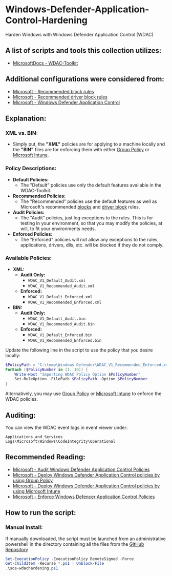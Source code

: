 # Windows-Defender-Application-Control-Hardening

Harden Windows with Windows Defender Application Control (WDAC)

## A list of scripts and tools this collection utilizes:

- [MicrosoftDocs - WDAC-Toolkit](https://github.com/MicrosoftDocs/WDAC-Toolkit)

## Additional configurations were considered from:

- [Microsoft - Recommended block rules](https://docs.microsoft.com/en-us/windows/security/threat-protection/windows-defender-application-control/microsoft-recommended-block-rules)
- [Microsoft - Recommended driver block rules](https://docs.microsoft.com/en-us/windows/security/threat-protection/windows-defender-application-control/microsoft-recommended-driver-block-rules)
- [Microsoft - Windows Defender Application Control](https://docs.microsoft.com/en-us/windows/security/threat-protection/windows-defender-application-control/windows-defender-application-control-design-guide)

## Explanation:

### XML vs. BIN:

- Simply put, the **"XML"** policies are for applying to a machine locally and the **"BIN"** files are for enforcing them with either [Group Policy](https://docs.microsoft.com/en-us/windows/security/threat-protection/windows-defender-application-control/deploy-windows-defender-application-control-policies-using-group-policy) or [Microsoft Intune](https://docs.microsoft.com/en-us/windows/security/threat-protection/windows-defender-application-control/deploy-windows-defender-application-control-policies-using-intune).

### Policy Descriptions:

- **Default Policies:**
  - The "Default" policies use only the default features available in the WDAC-Toolkit.
- **Recommended Policies:**
  - The "Recommended" policies use the default features as well as Microsoft's recommended [blocks](https://docs.microsoft.com/en-us/windows/security/threat-protection/windows-defender-application-control/microsoft-recommended-block-rules) and [driver block](https://docs.microsoft.com/en-us/windows/security/threat-protection/windows-defender-application-control/microsoft-recommended-driver-block-rules) rules.
- **Audit Policies:**
  - The "Audit" policies, just log exceptions to the rules. This is for testing in your environment, so that you may modify the policies, at will, to fit your environments needs.
- **Enforced Policies:**
  - The "Enforced" policies will not allow any exceptions to the rules, applications, drivers, dlls, etc. will be blocked if they do not comply.

### Available Policies:

- **XML:**
  - **Audit Only:**
    - `WDAC_V1_Default_Audit.xml`
    - `WDAC_V1_Recommended_Audit.xml`
  - **Enforced:**
    - `WDAC_V1_Default_Enforced.xml`
    - `WDAC_V1_Recommended_Enforced.xml`
- **BIN:**
  - **Audit Only:**
    - `WDAC_V1_Default_Audit.bin`
    - `WDAC_V1_Recommended_Audit.bin`
  - **Enforced:**
    - `WDAC_V1_Default_Enforced.bin`
    - `WDAC_V1_Recommended_Enforced.bin`

Update the following line in the script to use the policy that you desire locally:

```powershell
$PolicyPath = "C:\temp\Windows Defender\WDAC_V1_Recommended_Enforced.xml"
ForEach ($PolicyNumber in (1..10)) {
    Write-Host "Importing WDAC Policy Option $PolicyNumber"
    Set-RuleOption -FilePath $PolicyPath -Option $PolicyNumber
}
```

Alternatively, you may use [Group Policy](https://docs.microsoft.com/en-us/windows/security/threat-protection/windows-defender-application-control/deploy-windows-defender-application-control-policies-using-group-policy) or [Microsoft Intune](https://docs.microsoft.com/en-us/windows/security/threat-protection/windows-defender-application-control/deploy-windows-defender-application-control-policies-using-intune) to enforce the WDAC policies.

## Auditing:

You can view the WDAC event logs in event viewer under:

`Applications and Services Logs\Microsoft\Windows\CodeIntegrity\Operational`

## Recommended Reading:

- [Microsoft - Audit Windows Defender Application Control Policies](https://docs.microsoft.com/en-us/windows/security/threat-protection/windows-defender-application-control/audit-windows-defender-application-control-policies)
- [Microsoft - Deploy Windows Defender Application Control policies by using Group Policy](https://docs.microsoft.com/en-us/windows/security/threat-protection/windows-defender-application-control/deploy-windows-defender-application-control-policies-using-group-policy)
- [Microsoft - Deploy Windows Defender Application Control policies by using Microsoft Intune](https://docs.microsoft.com/en-us/windows/security/threat-protection/windows-defender-application-control/deploy-windows-defender-application-control-policies-using-intune)
- [Microsoft - Enforce Windows Defencer Application Control Policies](https://docs.microsoft.com/en-us/windows/security/threat-protection/windows-defender-application-control/enforce-windows-defender-application-control-policies)

## How to run the script:

### Manual Install:

If manually downloaded, the script must be launched from an administrative powershell in the directory containing all the files from the [GitHub Repository](https://github.com/simeononsecurity/Windows-Defender-Application-Control-Hardening/archive/main.zip)

```powershell
Set-ExecutionPolicy -ExecutionPolicy RemoteSigned -Force
Get-ChildItem -Recurse *.ps1 | Unblock-File
.\sos-wdachardening.ps1
```
